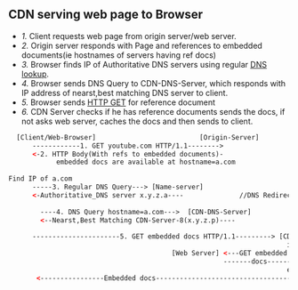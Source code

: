 ## CDN serving web page to Browser
  - *1.* Client requests web page from origin server/web server.
  - *2.* Origin server responds with Page and references to embedded documents(ie hostnames of servers having ref docs)
  - *3.* Browser finds IP of Authoritative DNS servers using regular [DNS lookup](/Networking/OSI-Layers/Layer5/Protocols/DNS/How_DNS_Works.md).
  - *4.* Browser sends DNS Query to CDN-DNS-Server, which responds with IP address of nearst,best matching DNS server to client.
  - *5.* Browser sends [HTTP GET](/Networking/OSI-Layers/Layer5/Protocols/HTTP/GET_Document.md) for reference document
  - *6.* CDN Server checks if he has reference documents sends the docs, if not asks web server, caches the docs and then sends to client.
  ```html
    [Client/Web-Browser]                          [Origin-Server]
        ------------1. GET youtube.com HTTP/1.1-------->   
        <-2. HTTP Body(With refs to embedded documents)-
              embedded docs are available at hostname=a.com
             
  Find IP of a.com
        -----3. Regular DNS Query---> [Name-server]
        <-Authoritative_DNS server x.y.z.a----              //DNS Redirection
        
          ----4. DNS Query hostname=a.com--->  [CDN-DNS-Server]
          <--Nearst,Best Matching CDN-Server-8(x.y.z.p)----
                
        ----------------------5. GET embedded docs HTTP/1.1---------> [CDN-Server-8](Close to Client)
                                                                        if (I have docs)
                                           [Web Server] <---GET embedded docs--- No  
                                                        -------docs----------->Cached
                                                                        else
         <----------------Embedded docs------------------------------------                                                           
  ```
